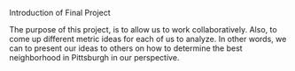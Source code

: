Introduction of Final Project

  The purpose of this project, is to allow us to work collaboratively. Also, to come up different metric ideas for each of us to analyze. In other words, 
  we can to present our ideas to others on how to determine the best neighborhood in Pittsburgh in our perspective. 
